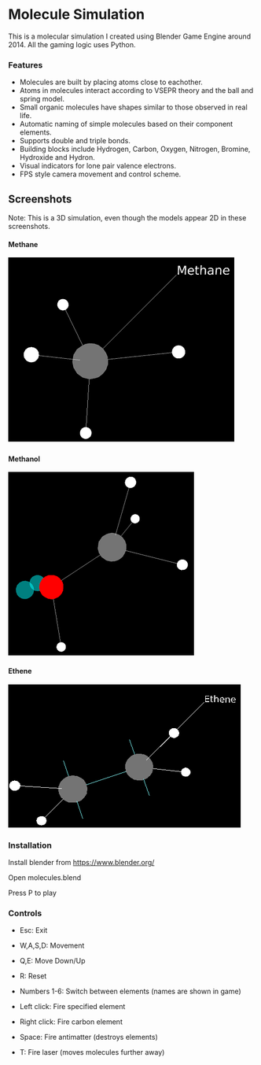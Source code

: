 # Molecule Simulation #

This is a molecular simulation I created using Blender Game Engine around 2014. All the gaming logic uses Python.

### Features ###
* Molecules are built by placing atoms close to eachother. 
* Atoms in molecules interact according to VSEPR theory and the ball and spring model. 
* Small organic molecules have shapes similar to those observed in real life. 
* Automatic naming of simple molecules based on their component elements.
* Supports double and triple bonds.
* Building blocks include Hydrogen, Carbon, Oxygen, Nitrogen, Bromine, Hydroxide and Hydron. 
* Visual indicators for lone pair valence electrons. 
* FPS style camera movement and control scheme. 

## Screenshots ##

Note: This is a 3D simulation, even though the models appear 2D in these screenshots.

#### Methane ####

![Methane](methane.png "Methane")

#### Methanol ####

![Methanol](methanol.png "Methanol")

#### Ethene ####

![Ethene](ethene.png "Ethene")


### Installation ###

Install blender from https://www.blender.org/ 

Open molecules.blend

Press P to play

### Controls ###
	
* Esc: Exit

* W,A,S,D: Movement

* Q,E: Move Down/Up

* R: Reset

* Numbers 1-6: Switch between elements (names are shown in game)

* Left click: Fire specified element

* Right click: Fire carbon element
    
* Space: Fire antimatter (destroys elements)

* T: Fire laser (moves molecules further away)
